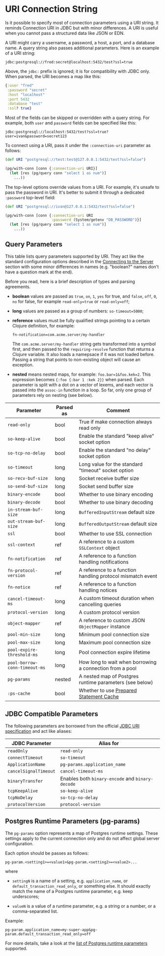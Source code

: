 # URI Connection String

Is it possible to specify most of connection parameters using a URI string. It
reminds Connection URI in JDBC but with minor differences. A URI is useful when
you cannot pass a structured data like JSON or EDN.

A URI might carry a username, a password, a host, a port, and a database name. A
query string also passes additional parameters. Here is an example of a URI
string:

~~~text
jdbc:postgresql://fred:secret@localhost:5432/test?ssl=true
~~~

Above, the `jdbc:` prefix is ignored; it is for compatibility with JDBC
only. When parsed, the URI becomes a map like this:

~~~clojure
{:user "fred"
 :password "secret"
 :host "localhost"
 :port 5432
 :database "test"
 :ssl? true}
~~~

Most of the fields can be skipped or overridden with a query string. For
example, both `user` and `password` fields can be specified like this:

~~~text
jdbc:postgresql://localhost:5432/test?ssl=true?user=ivan&password=secret123
~~~

To connect using a URI, pass it under the `:connection-uri` parameter as
follows:

~~~clojure
(def URI "postgresql://test:test@127.0.0.1:5432/test?ssl=false")

(pg/with-conn [conn {:connection-uri URI}]
  (let [res (pg/query conn "select 1 as num")]
    ...))
~~~

The top-level options override values from a URI. For example, it's unsafe to
pass the password in URI. It's better to submit it through a dedicated
`:password` top-level field:

~~~clojure
(def URI "postgresql://ivan@127.0.0.1:5432/test?ssl=false")

(pg/with-conn [conn {:connection-uri URI
                     :password (System/getenv "DB_PASSWORD")}]
  (let [res (pg/query conn "select 1 as num")]
    ...))
~~~

## Query Parameters

This table lists query parameters supported by URI. They act like the standard
configuration options described in the [Connecting to the
Server](/docs/connecting.md) section with some minor differences in names
(e.g. "boolean?" names don't have a question mark at the end).

Before you read, here is a brief description of types and parsing agreements.

- **boolean** values are passed as `true`, `on`, `1`, `yes` for true, and
  `false`, `off`, `0`, `no` for false, for example `read-only=true` or
  `read-only=off`;

- **long** values are passed as a group of numbers: `so-timeout=5000`;

- **reference** values must be fully qualified strings pointing to a certain
  Clojure definition, for example:

  ~~~
  fn-notification=com.acme.server/my-handler
  ~~~

  The `com.acme.server/my-handler` string gets transformed into a symbol first,
  and then passed to the `requiring-resolve` function that returns a Clojure
  variable. It also loads a namepsace if it was not loaded before. Passing a
  string that points to non-existing object will cause an exception.

- **nested** means nested maps, for example: `foo.bar=1&foo.kek=2`. This
  expression becomes `{:foo {:bar 1 :kek 2}}` when parsed. Each parameter is
  split with a dot on a vector of lexems, and each vector is passed into the
  `assoc-in` function in a loop. So far, only one group of parameters rely on
  nesting (see below).

| Parameter                     | Parsed as | Comment                                                                     |
|-------------------------------|-----------|-----------------------------------------------------------------------------|
| `read-only`                   | bool      | True if make connection always read only                                    |
| `so-keep-alive`               | bool      | Enable the standard "keep alive" socket option                              |
| `so-tcp-no-delay`             | bool      | Enable the standard "no delay" socket option                                |
| `so-timeout`                  | long      | Long value for the standard "timeout" socket option                         |
| `so-recv-buf-size`            | long      | Socket receive buffer size                                                  |
| `so-send-buf-size`            | long      | Socket send buffer size                                                     |
| `binary-encode`               | bool      | Whether to use binary encoding                                              |
| `binary-decode`               | bool      | Whether to use binary decoding                                              |
| `in-stream-buf-size`          | long      | `BufferedInputStream` default size                                          |
| `out-stream-buf-size`         | long      | `BufferedOutputStream` default size                                         |
| `ssl`                         | bool      | Whether to use SSL connection                                               |
| `ssl-context`                 | ref       | A reference to a custom `SSLContext` object                                 |
| `fn-notification`             | ref       | A reference to a function handling notifications                            |
| `fn-protocol-version`         | ref       | A reference to a function handling protocol mismatch event                  |
| `fn-notice`                   | ref       | A reference to a function handling notices                                  |
| `cancel-timeout-ms`           | long      | A custom timeout duration when cancelling queries                           |
| `protocol-version`            | long      | A custom protocol version                                                   |
| `object-mapper`               | ref       | A reference to custom JSON `ObjectMapper` instance                          |
| `pool-min-size`               | long      | Minimum pool connection size                                                |
| `pool-max-size`               | long      | Maximum pool connection size                                                |
| `pool-expire-threshold-ms`    | long      | Pool connection expire lifetime                                             |
| `pool-borrow-conn-timeout-ms` | long      | How long to wait when borrowing a connection from a pool                    |
| `pg-params`                   | nested    | A nested map of Postgres runtime parameters (see below)                     |
| `:ps-cache`                   | bool      | Whether to use [Prepared Statement Cache](docs/prepared-statement-cache.md) |

## JDBC Compatible Parameters

[jdbc-uri]: https://jdbc.postgresql.org/documentation/use/

The following parameters are borrowed from the official [JDBC URI
specification][jdbc-uri] and act like aliases:

| JDBC Parameter        | Alias for                                        |
|-----------------------|--------------------------------------------------|
| `readOnly`            | `read-only`                                      |
| `connectTimeout`      | `so-timeout`                                     |
| `ApplicationName`     | `pg-params.application_name`                     |
| `cancelSignalTimeout` | `cancel-timeout-ms`                              |
| `binaryTransfer`      | Enables both `binary-encode` and `binary-decode` |
| `tcpKeepAlive`        | `so-keep-alive`                                  |
| `tcpNoDelay`          | `so-tcp-no-delay`                                |
| `protocolVersion`     | `protocol-version`                               |

## Postgres Runtime Parameters (pg-params)

The `pg-params` option represents a map of Postgres runtime settings. These
settings apply to the current connection only and do not affect global server
configuration.

[runtime]: https://www.postgresql.org/docs/current/runtime-config.html

Each option should be passes as follows:

~~~
pg-param.<setting1>=<value1>&pg-param.<setting2>=<value2>...
~~~

where

- `settingN` is a name of a setting, e.g. `application_name`, or
  `default_transaction_read_only`, or something else. It should exactly match
  the name of a Postgres runtime parameter, e.g. keep underscores;

- `valueN` is a value of a runtime parameter, e.g. a string or a number, or a
  comma-separated list.

Example:

~~~
pg-param.application_name=my-super-app&pg-param.default_transaction_read_only=off
~~~

For more details, take a look at the [list of Postgres runtime
parameters][runtime] supported.
